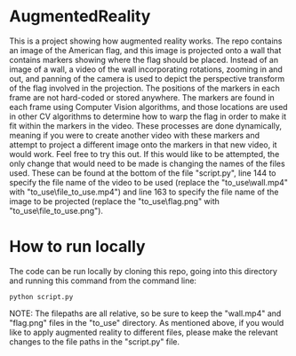 # AugmentedReality

This is a project showing how augmented reality works. The repo contains an image of the American flag, and this image is projected onto a wall that contains markers showing where the flag should be placed. Instead of an image of a wall, a video of the wall incorporating rotations, zooming in and out, and panning of the camera is used to depict the perspective transform of the flag involved in the projection. The positions of the markers in each frame are not hard-coded or stored anywhere. The markers are found in each frame using Computer Vision algorithms, and those locations are used in other CV algorithms to determine how to warp the flag in order to make it fit within the markers in the video. These processes are done dynamically, meaning if you were to create another video with these markers and attempt to project a different image onto the markers in that new video, it would work. Feel free to try this out. If this would like to be attempted, the only change that would need to be made is changing the names of the files used. These can be found at the bottom of the file "script.py", line 144 to specify the file name of the video to be used (replace the "to_use\wall.mp4" with "to_use\file_to_use.mp4") and line 163 to specify the file name of the image to be projected (replace the "to_use\flag.png" with "to_use\file_to_use.png").

# How to run locally
The code can be run locally by cloning this repo, going into this directory and running this command from the command line:

    python script.py

NOTE: The filepaths are all relative, so be sure to keep the "wall.mp4" and "flag.png" files in the "to_use" directory. As mentioned above, if you would like to apply augmented reality to different files, please make the relevant changes to the file paths in the "script.py" file.

